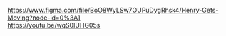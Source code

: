 https://www.figma.com/file/BoO8WyLSw7OUPuDygRhsk4/Henry-Gets-Moving?node-id=0%3A1 <br>
https://youtu.be/wqS0IUHG05s
